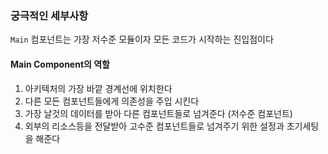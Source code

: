 ### 궁극적인 세부사항
`Main` 컴포넌트는 가장 저수준 모듈이자 모든 코드가 시작하는 진입점이다

####  Main Component의 역할
1. 아키텍처의 가장 바깥 경계선에 위치한다
2. 다른 모든 컴포넌트들에게 의존성을 주입 시킨다
3. 가장 날것의 데이터를 받아 다른 컴포넌트들로 넘겨준다 (저수준 컴포넌트)
4. 외부의 리소스등을 전달받아 고수준 컴포넌트들로 넘겨주기 위한 설정과 초기세팅을 해준다